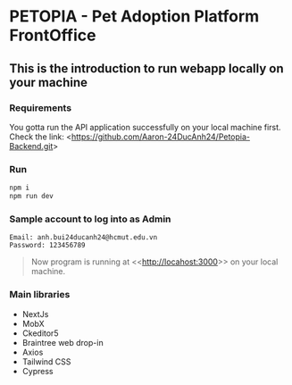 # PETOPIA - Pet Adoption Platform FrontOffice

## This is the introduction to run webapp locally on your machine

### Requirements

You gotta run the API application successfully on your local machine first.
Check the link: <<https://github.com/Aaron-24DucAnh24/Petopia-Backend.git>>

### Run

```bash
npm i
npm run dev
```

### Sample account to log into as Admin
```
Email: anh.bui24ducanh24@hcmut.edu.vn
Password: 123456789
```

> Now program is running at <<<http://locahost:3000>>> on your local machine.

### Main libraries

- NextJs
- MobX
- Ckeditor5
- Braintree web drop-in
- Axios
- Tailwind CSS
- Cypress
